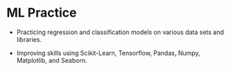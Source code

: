 # ML Practice
- Practicing regression and classification models on various data sets and libraries.

- Improving skills using Scikit-Learn, Tensorflow, Pandas, Numpy, Matplotlib, and Seaborn.
